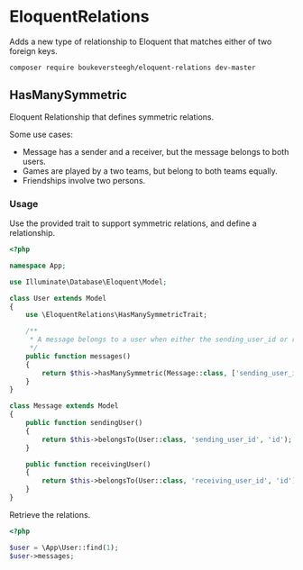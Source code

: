 # EloquentRelations

Adds a new type of relationship to Eloquent that matches either of two foreign keys.


```
composer require boukeversteegh/eloquent-relations dev-master
```

## HasManySymmetric
Eloquent Relationship that defines symmetric relations.

Some use cases:
- Message has a sender and a receiver, but the message belongs to both users.
- Games are played by a two teams, but belong to both teams equally.
- Friendships involve two persons.

### Usage

Use the provided trait to support symmetric relations, and define a relationship.

```php
<?php

namespace App;

use Illuminate\Database\Eloquent\Model;

class User extends Model
{
    use \EloquentRelations\HasManySymmetricTrait;

    /**
     * A message belongs to a user when either the sending_user_id or receiving_user_id matches user.id
     */
    public function messages()
    {
        return $this->hasManySymmetric(Message::class, ['sending_user_id', 'receiving_user_id']);
    }
}

class Message extends Model
{
    public function sendingUser()
    {
        return $this->belongsTo(User::class, 'sending_user_id', 'id');
    }

    public function receivingUser()
    {
        return $this->belongsTo(User::class, 'receiving_user_id', 'id');
    }
}
```

Retrieve the relations.

```php
<?php

$user = \App\User::find(1);
$user->messages;
```